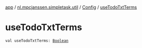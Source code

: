 [app](../../index.md) / [nl.mpcjanssen.simpletask.util](../index.md) / [Config](index.md) / [useTodoTxtTerms](.)

# useTodoTxtTerms

`val useTodoTxtTerms: `[`Boolean`](https://kotlinlang.org/api/latest/jvm/stdlib/kotlin/-boolean/index.html)